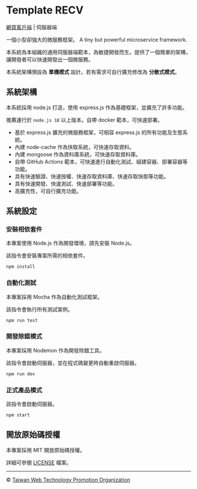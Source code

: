 # Template RECV

[網頁客戶端](https://github.com/web-tech-tw/template.inte) | 伺服器端

一個小型卻強大的微服務框架。 A tiny but powerful microservice framework.

本系統為本組織的通用伺服器端範本，為敏捷開發而生。提供了一個簡單的架構，讓開發者可以快速開發出一個微服務。

本系統架構預設為 **單機模式** 設計。若有需求可自行擴充修改為 **分散式模式**。

## 系統架構

本系統採用 node.js 打造，使用 express.js 作為基礎框架，並擴充了許多功能。

推薦運行於 `node.js 18` 以上版本。自帶 docker 範本，可快速部署。

- 基於 express.js 擴充的微服務框架，可相容 express.js 的所有功能及生態系統。
- 內建 node-cache 作為快取系統，可快速存取資料。
- 內建 mongoose 作為資料庫系統，可快速存取資料庫。
- 自帶 GitHub Actions 範本，可快速進行自動化測試、組建容器、部署容器等功能。
- 具有快速驗證、快速授權、快速存取資料庫、快速存取快取等功能。
- 具有快速開發、快速測試、快速部署等功能。
- 高擴充性，可自行擴充功能。

## 系統設定

### 安裝相依套件

本專案使用 Node.js 作為開發環境，請先安裝 Node.js。

該指令會安裝專案所需的相依套件。

```sh
npm install
```

### 自動化測試

本專案採用 Mocha 作為自動化測試框架。

該指令會執行所有測試案例。

```sh
npm run test
```

### 開發除錯模式

本專案採用 Nodemon 作為開發除錯工具。

該指令會啟動伺服器，並在程式碼變更時自動重啟伺服器。

```sh
npm run dev
```

### 正式產品模式

該指令會啟動伺服器。

```sh
npm start
```

## 開放原始碼授權

本專案採用 MIT 開放原始碼授權。

詳細可參閱 [LICENSE](LICENSE) 檔案。

---

&copy; [Taiwan Web Technology Promotion Organization](https://web-tech.tw)
